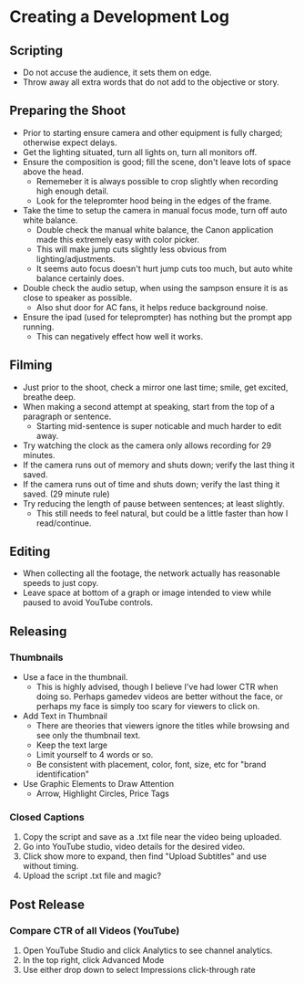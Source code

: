 # Creating a Development Log

## Scripting

- Do not accuse the audience, it sets them on edge.
- Throw away all extra words that do not add to the objective or story.

## Preparing the Shoot

- Prior to starting ensure camera and other equipment is fully charged; otherwise expect delays.
- Get the lighting situated, turn all lights on, turn all monitors off.
- Ensure the composition is good; fill the scene, don't leave lots of space above the head. 
  - Rememeber it is always possible to crop slightly when recording high enough detail.
  - Look for the telepromter hood being in the edges of the frame.
- Take the time to setup the camera in manual focus mode, turn off auto white balance.
  - Double check the manual white balance, the Canon application made this extremely easy with color picker.
  - This will make jump cuts slightly less obvious from lighting/adjustments.
  - It seems auto focus doesn't hurt jump cuts too much, but auto white balance certainly does.
- Double check the audio setup, when using the sampson ensure it is as close to speaker as possible.
  - Also shut door for AC fans, it helps reduce background noise.
- Ensure the ipad (used for teleprompter) has nothing but the prompt app running.
  - This can negatively effect how well it works.

## Filming

- Just prior to the shoot, check a mirror one last time; smile, get excited, breathe deep.
- When making a second attempt at speaking, start from the top of a paragraph or sentence.
  - Starting mid-sentence is super noticable and much harder to edit away.
- Try watching the clock as the camera only allows recording for 29 minutes.
- If the camera runs out of memory and shuts down; verify the last thing it saved.
- If the camera runs out of time and shuts down; verify the last thing it saved. (29 minute rule)
- Try reducing the length of pause between sentences; at least slightly.
  - This still needs to feel natural, but could be a little faster than how I read/continue.

## Editing

- When collecting all the footage, the network actually has reasonable speeds to just copy.
- Leave space at bottom of a graph or image intended to view while paused to avoid YouTube controls.

## Releasing

### Thumbnails

- Use a face in the thumbnail.
  - This is highly advised, though I believe I've had lower CTR when doing so. Perhaps gamedev videos are better without the face, or perhaps my face is simply too scary for viewers to click on.
- Add Text in Thumbnail
  - There are theories that viewers ignore the titles while browsing and see only the thumbnail text.
  - Keep the text large
  - Limit yourself to 4 words or so.
  - Be consistent with placement, color, font, size, etc for "brand identification"
- Use Graphic Elements to Draw Attention
  - Arrow, Highlight Circles, Price Tags

### Closed Captions

1. Copy the script and save as a .txt file near the video being uploaded.
2. Go into YouTube studio, video details for the desired video.
3. Click show more to expand, then find "Upload Subtitles" and use without timing.
4. Upload the script .txt file and magic?

## Post Release

### Compare CTR of all Videos (YouTube)

1. Open YouTube Studio and click Analytics to see channel analytics.
2. In the top right, click Advanced Mode
3. Use either drop down to select Impressions click-through rate
